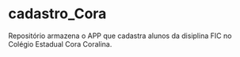 # cadastro_Cora
Repositório armazena o APP que cadastra alunos da disiplina FIC no Colégio Estadual Cora Coralina.
